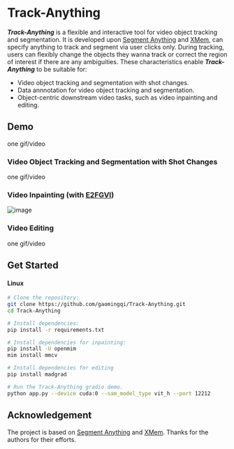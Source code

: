 # Track-Anything

***Track-Anything*** is a flexible and interactive tool for video object tracking and segmentation. It is developed upon [Segment Anything](https://github.com/facebookresearch/segment-anything) and [XMem](https://github.com/hkchengrex/XMem), can specify anything to track and segment via user clicks only. During tracking, users can flexibly change the objects they wanna track or correct the region of interest if there are any ambiguities. These characteristics enable ***Track-Anything*** to be suitable for: 
- Video object tracking and segmentation with shot changes. 
- Data annnotation for video object tracking and segmentation.
- Object-centric downstream video tasks, such as video inpainting and editing. 

## Demo

one gif/video

### Video Object Tracking and Segmentation with Shot Changes

one gif/video

### Video Inpainting (with [E2FGVI](https://github.com/MCG-NKU/E2FGVI))

![image](./assets/inpainting.gif)

### Video Editing

one gif/video

## Get Started
#### Linux
```bash
# Clone the repository:
git clone https://github.com/gaomingqi/Track-Anything.git
cd Track-Anything

# Install dependencies: 
pip install -r requirements.txt

# Install dependencies for inpainting: 
pip install -U openmim
mim install mmcv

# Install dependencies for editing
pip install madgrad 

# Run the Track-Anything gradio demo.
python app.py --device cuda:0 --sam_model_type vit_h --port 12212
```

## Acknowledgement

The project is based on [Segment Anything](https://github.com/facebookresearch/segment-anything) and [XMem](https://github.com/hkchengrex/XMem). Thanks for the authors for their efforts.
